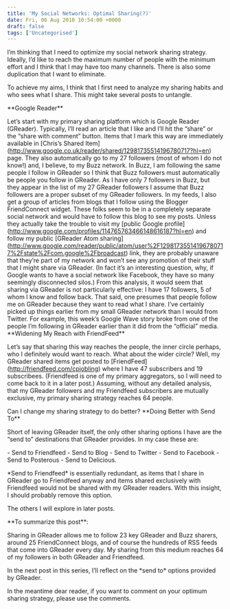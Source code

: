 ```yaml
---
title: 'My Social Networks: Optimal Sharing(?)'
date: Fri, 06 Aug 2010 10:54:00 +0000
draft: false
tags: ['Uncategorised']
---
```


I’m thinking that I need to optimize my social network sharing strategy. Ideally, I’d like to reach the maximum number of people with the minimum effort and I think that I may have too many channels. There is also some duplication that I want to eliminate.

To achieve my aims, I think that I first need to analyze my sharing habits and who sees what I share. This might take several posts to untangle.

\*\*Google Reader\*\*

Let’s start with my primary sharing platform which is Google Reader (GReader). Typically, I’ll read an article that I like and I’ll hit the “share” or the “share with comment” button. Items that I mark this way are immediately available in \[Chris’s Shared Item\](http://www.google.co.uk/reader/shared/12981735514196780717?hl=en) page. They also automatically go to my 27 followers (most of whom I do not know!) and, I believe, to my Buzz network. In Buzz, I am following the same people I follow in GReader so I think that Buzz followers must automatically be people you follow in GReader. As I have only 7 followers in Buzz, but they appear in the list of my 27 GReader followers I assume that Buzz followers are a proper subset of my GReader followers. In my feeds, I also get a group of articles from blogs that I follow using the Blogger FriendConnect widget. These folks seem to be in a completely separate social network and would have to follow this blog to see my posts. Unless they actually take the trouble to visit my \[public Google profile\](http://www.google.com/profiles/114765763466148616187?hl=en) and follow my public \[GReader Atom sharing\](http://www.google.com/reader/public/atom/user%2F12981735514196780717%2Fstate%2Fcom.google%2Fbroadcast) link, they are probably unaware that they’re part of my network and won’t see any promotion of their stuff that I might share via GReader. (In fact it’s an interesting question, why, if Google wants to have a social network like Facebook, they have so many seemingly disconnected silos.) From this analysis, it would seem that sharing via GReader is not particularly effective: I have 17 followers, 5 of whom I know and follow back. That said, one presumes that people follow me on GReader because they want to read what I share. I’ve certainly picked up things earlier from my small GReader network than I would from Twitter. For example, this week’s Google Wave story broke from one of the people I’m following in GReader earlier than it did from the “official” media. \*\*Widening My Reach with FriendFeed\*\*

Let’s say that sharing this way reaches the people, the inner circle perhaps, who I definitely would want to reach. What about the wider circle? Well, my GReader shared items get posted to \[FriendFeed\](http://friendfeed.com/cpjobling) where I have 47 subscribers and 19 subscribees. (Friendfeed is one of my primary aggregators, so I will need to come back to it in a later post.) Assuming, without any detailed analysis, that my GReader followers and my Friendfeed subscribers are mutually exclusive, my primary sharing strategy reaches 64 people.

Can I change my sharing strategy to do better? \*\*Doing Better with Send To\*\*

Short of leaving GReader itself, the only other sharing options I have are the “send to” destinations that GReader provides. In my case these are:

\- Send to Friendfeed - Send to Blog - Send to Twitter - Send to Facebook - Send to Posterous - Send to Delicious.

\*Send to Friendfeed\* is essentially redundant, as items that I share in GReader go to Friendfeed anyway and items shared exclusively with Friendfeed would not be shared with my GReader readers. With this insight, I should probably remove this option.

The others I will explore in later posts.

\*\*To summarize this post\*\*:

Sharing in GReader allows me to follow 23 key GReader and Buzz sharers, around 25 FriendConnect blogs, and of course the hundreds of RSS feeds that come into GReader every day. My sharing from this medium reaches 64 of my followers in both GReader and Friendfeed.

In the next post in this series, I’ll reflect on the \*send to\* options provided by GReader.

In the meantime dear reader, if you want to comment on your optimum sharing strategy, please use the comments.